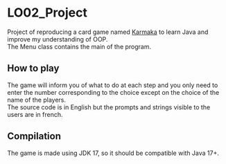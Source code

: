 # LO02_Project

Project of reproducing a card game named [Karmaka](https://www.karmaka-game.com) to learn Java and improve my understanding of OOP.  
The Menu class contains the main of the program.

## How to play

The game will inform you of what to do at each step and you only need to enter the number corresponding to the choice except on the choice of the name of the players.  
The source code is in English but the prompts and strings visible to the users are in french.

## Compilation

The game is made using JDK 17, so it should be compatible with Java 17+.
